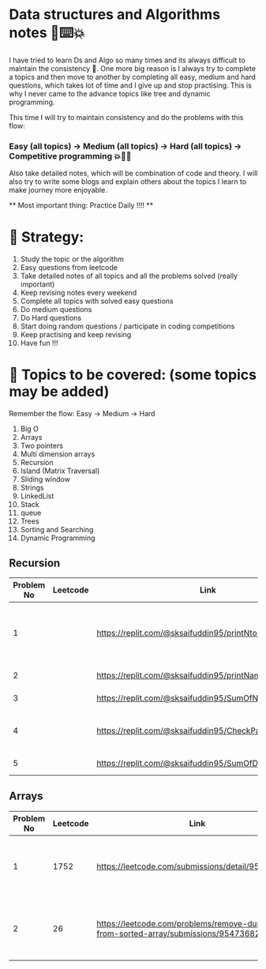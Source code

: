 # Data structures and Algorithms notes 📓⌨️💥
I have tried to learn Ds and Algo so many times and its always difficult to maintain the consistency 🥲. One more big reason is I always try to complete a topics and then move to another by completing all easy, medium and hard questions, which takes lot of time and I give up and stop practising. This is why I never came to the advance topics like tree and dynamic programming.

This time I will try to maintain consistency and do the problems with this flow:
### Easy (all topics) -> Medium (all topics) -> Hard (all topics) -> Competitive programming 💥🧑‍💻

Also take detailed notes, which will be combination of code and theory. I will also try to write some blogs and explain others about the topics I learn to make journey more enjoyable.

** Most important thing: Practice Daily !!!! **

# 💪 Strategy: 
1. Study the topic or the algorithm
2. Easy questions from leetcode
3. Take detailed notes of all topics and all the problems solved (really important)
4. Keep revising notes every weekend
5. Complete all topics with solved easy questions
6. Do medium questions
7. Do Hard questions
8. Start doing random questions / participate in coding competitions
9. Keep practising and keep revising
10. Have fun !!!

# 📔 Topics to be covered: (some topics may be added)
Remember the flow: Easy -> Medium -> Hard
1. Big O
2. Arrays
3. Two pointers
4. Multi dimension arrays
5. Recursion
6. Island (Matrix Traversal)
7. Sliding window
8. Strings
9. LinkedList
10. Stack
11. queue
12. Trees
13. Sorting and Searching
14. Dynamic Programming

## Recursion
| Problem No  | Leetcode  | Link  | Learnings  | Solutions
|---|---|---|---|---|
| 1  |   | https://replit.com/@sksaifuddin95/printNto1  | Print numbers from n to 1, recursion basics  ||
| 2  |   | https://replit.com/@sksaifuddin95/printName | recursion basics ||
| 3  |   | https://replit.com/@sksaifuddin95/SumOfNNaturalNumbers | recursion basics ||
| 4  |   | https://replit.com/@sksaifuddin95/CheckPalindrome | checking palindrom using recurstion ||
| 5  |   | https://replit.com/@sksaifuddin95/SumOfDigits | sum of digits ||


## Arrays
| Problem No  | Leetcode  | Link  | Learnings  | Solutions
|---|---|---|---|---|
| 1  | 1752  | https://leetcode.com/submissions/detail/954163484/  | 1. how to check if array is sorted, 2. Using modulo  ||
| 2  | 26    | https://leetcode.com/problems/remove-duplicates-from-sorted-array/submissions/954736827/ | 1. how to remove duplicates from sorted array ||

